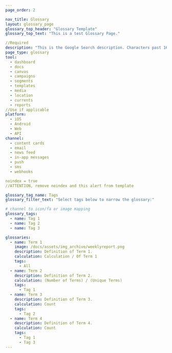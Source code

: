```yaml
---
page_order: 2

nav_title: Glossary
layout: glossary_page
glossary_top_header: "Glossary Template"
glossary_top_text: "This is a test Glossary Page."

//Required
description: "This is the Google Search description. Characters past 160 get truncated, keep it brief." 
page_type: glossary
tool:
  - dashboard
  - docs
  - canvas
  - campaigns
  - segments
  - templates
  - media
  - location 
  - currents
  - reports
//Use if applicable
platform: 
  - iOS
  - Android
  - Web
  - API
channel: 
  - content cards
  - email
  - news feed
  - in-app messages
  - push
  - sms
  - webhooks

noindex = true 
//ATTENTION, remove noindex and this alert from template

glossary_tag_name: Tags
glossary_filter_text: "Select tags below to narrow the glossary:"

# channel to icon/fa or image mapping
glossary_tags:
  - name: Tag 1
  - name: Tag 2
  - name: Tag 3

glossaries:
  - name: Term 1
    image: /docs/assets/img_archive/weeklyreport.png
    description: Definition of Term 1.
    calculation: Calculation / Of Term 1
    tags:
      - All
  - name: Term 2
    description: Definition of Term 2.
    calculation: (Number of Terms) / (Unique Terms)
    tags:
      - Tag 1
  - name: Term 3
    description: Definition of Term 3.
    calculation: Count
    tags:
      - Tag 2
  - name: Term 4
    description: Definition of Term 4.
    calculation: Count
    tags:
      - Tag 1
      - Tag 3
---
```

